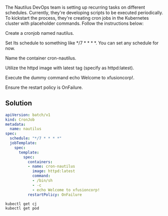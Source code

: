 The Nautilus DevOps team is setting up recurring tasks on different schedules. Currently, they're developing scripts to be executed periodically. To kickstart the process, they're creating cron jobs in the Kubernetes cluster with placeholder commands. Follow the instructions below:

Create a cronjob named nautilus.

Set Its schedule to something like */7 * * * *. You can set any schedule for now.

Name the container cron-nautilus.

Utilize the httpd image with latest tag (specify as httpd:latest).

Execute the dummy command echo Welcome to xfusioncorp!.

Ensure the restart policy is OnFailure.

## Solution

```yaml
apiVersion: batch/v1
kind: CronJob
metadata:
  name: nautilus
spec:
  schedule: "*/7 * * * *"
  jobTemplate:
    spec:
      template:
        spec:
          containers:
          - name: cron-nautilus
            image: httpd:latest
            command:
            - /bin/sh
            - -c
            - echo Welcome to xfusioncorp!
          restartPolicy: OnFailure
```
```
kubectl get cj
kubectl get pod
```
